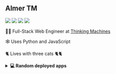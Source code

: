 
<!--
TODO: Hits counter API check
![Visitor Count](https://profile-counter.glitch.me/mamerisawesome/count.svg)
-->

## **Almer TM**

<a href="https://almermamer.vercel.app/"><img src="https://img.shields.io/badge/Personal_Website-darkgreen?style=for-the-badge"></a>
<a href="https://www.github.com/mamerisawesome/"><img src="https://img.shields.io/github/followers/mamerisawesome?style=for-the-badge&logo=github&logoColor=white&color=white"></a>
<a href="https://www.linkedin.com/in/mamerisawesome/"><img src="https://img.shields.io/badge/LinkedIn-0077B5?style=for-the-badge&logo=linkedin&logoColor=white"></a>
<a href="mailto:atm.almermendoza@gmail.com"><img src="https://img.shields.io/badge/Gmail-D14836?style=for-the-badge&logo=gmail&logoColor=white"></a>

🧑‍💻 Full-Stack Web Engineer at [Thinking Machines](https://thinkingmachin.es/)

🕸️ Uses Python and JavaScript

🐈 Lives with three cats 🐈🐈

<!--
<br />

<details>
  <summary><b>📊 Github Stats</b></summary>

  <br />

  ![Almer's GitHub stats](https://github-readme-stats.vercel.app/api?username=mamerisawesome&show_icons=true&theme=dark)

  [![Top Languages](https://github-readme-stats.vercel.app/api/top-langs/?username=mamerisawesome&layout=compact&theme=dark)](https://github.com/mamerisawesome)
</details>

<br />
-->

<details>
  <summary><b>💻 Random deployed apps</b></summary>

  <br />

  - [Journaling Application that saves to local storage](https://maktabajournal.netlify.app/)

  <div style="display: flex; gap: 10px">
    <img src="./assets/Landing.png" />
    <img src="./assets/Entries.png" />
  </div>

  *Screenshots of Application*

  - [Open sites in draggable containers](https://dragtab.netlify.app/)
  - [Tic-Tac-Toe](https://mamer-tictactoe.netlify.app/)
  - [Beshyfy](https://beshyfy.netlify.app/)
</details>

